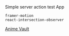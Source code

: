 Simple server action test App

    framer-motion
    react-intersection-observer

[Anime Vault](https://anime-vault-one-smoky.vercel.app/)
